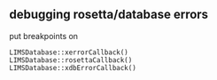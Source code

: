 ## debugging rosetta/database errors

put breakpoints on 

    LIMSDatabase::xerrorCallback()
    LIMSDatabase::rosettaCallback()
    LIMSDatabase::xdbErrorCallback()


